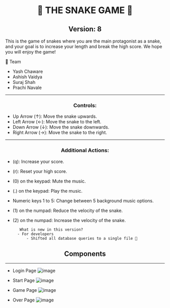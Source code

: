 <h1 align="center">🐍 THE SNAKE GAME 🐍</h1>
<h2 align="center">Version: 8</h2>

This is the game of snakes where you are the main protagonist as a snake, and your goal is to increase your length and break the high score. We hope you will enjoy the game!

🔴 Team 
- Yash Chaware 
- Ashish Vaidya
- Suraj Shah
- Prachi Navale
***
<h3 align="center">Controls:</h3>

- Up Arrow (↑): Move the snake upwards.
- Left Arrow (←): Move the snake to the left.
- Down Arrow (↓): Move the snake downwards.
- Right Arrow (→): Move the snake to the right.
***
<h3 align="center">Additional Actions:</h3>

- (q): Increase your score.
- (r): Reset your high score.
- (0) on the keypad: Mute the music.
- (.) on the keypad: Play the music.
- Numeric keys 1 to 5: Change between 5 background music options.
- (1) on the numpad: Reduce the velocity of the snake.
- (2) on the numpad: Increase the velocity of the snake.

         What is new in this version?
        - For developers
            - Shifted all database queries to a single file 📄

<h2 align="center">Components</h2>
<hr>

- Login Page
![image](https://github.com/user-attachments/assets/7593ad18-283c-438c-b373-ba8060583109)

- Start Page
![image](https://github.com/user-attachments/assets/b9b67f10-cced-4668-a7d6-763299e2099c)

- Game Page
![image](https://github.com/user-attachments/assets/2747e8fa-4643-46c5-b1f9-884e79075365)

- Over Page
![image](https://github.com/user-attachments/assets/a4152e1f-aa0f-43d4-9583-c2fe93349cb1)






